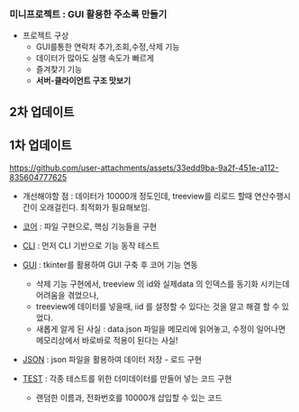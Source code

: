 ### 미니프로젝트 : GUI 활용한 주소록 만들기

- 프로젝트 구상
    - GUI를통한 연락처 추가,조회,수정,삭제 기능
    - 데이터가 많아도 실행 속도가 빠르게
    - 즐겨찾기 기능
    - **서버-클라이언트 구조 맛보기**


## 2차 업데이트


## 1차 업데이트

https://github.com/user-attachments/assets/33edd9ba-9a2f-451e-a112-835604777625



- 개선해야할 점 : 데이터가 10000개 정도인데, treeview를 리로드 할때 연산수행시간이 오래걸린다. 최적화가 필요해보임.

- [코어](core.py)  : 파일 구현으로, 핵심 기능들을 구현

- [CLI](cli.py)    : 먼저 CLI 기반으로 기능 동작 테스트

- [GUI](gui.py)    : tkinter를 활용하여 GUI 구축 후 코어 기능 연동
    - 삭제 기능 구현에서, treeview 의 id와 실제data 의 인덱스를 동기화 시키는데 어려움을 겪었으나,
    - treeview에 데이터를 넣을때, iid 를 설정할 수 있다는 것을 알고 해결 할 수 있었다.
    - 새롭게 알게 된 사실 : data.json 파일을 메모리에 읽어놓고, 수정이 일어나면 메모리상에서 바로바로 적용이 된다는 사실!

- [JSON](data.json) : json 파일을 활용하여 데이터 저장 - 로드 구현

- [TEST](m_test.py) : 각종 테스트를 위한 더미데이터를 만들어 넣는 코드 구현
    - 랜덤한 이름과, 전화번호를 10000개 삽입할 수 있는 코드
